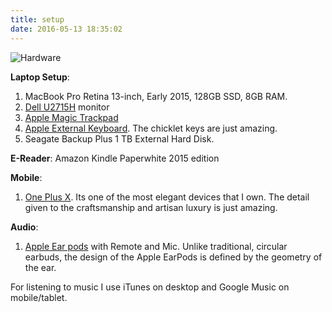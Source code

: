 ```yaml
---
title: setup
date: 2016-05-13 18:35:02
---
```


![Hardware](/img/hardware.png)

**Laptop Setup**:

1. MacBook Pro Retina 13-inch, Early 2015, 128GB SSD, 8GB RAM.
1. [Dell U2715H](http://accessories.us.dell.com/sna/productdetail.aspx?c=us&cs=19&l=en&sku=210-ADKB) monitor
1. [Apple Magic Trackpad](http://www.apple.com/in/magic-accessories/)
1. [Apple External Keyboard](http://www.apple.com/shop/mac/mac-accessories/mice-keyboards). The chicklet keys are just amazing.
1. Seagate Backup Plus 1 TB External Hard Disk.

**E-Reader**: Amazon Kindle Paperwhite 2015 edition

**Mobile**:

1. [One Plus X](https://oneplus.net/x). Its one of the most elegant devices that I own. The detail given to the craftsmanship and artisan luxury is just amazing.

**Audio**:

1. [Apple Ear pods](http://www.apple.com/shop/product/MD827LL/A/apple-earpods-with-remote-and-mic) with Remote and Mic. Unlike traditional, circular earbuds, the design of the Apple EarPods is defined by the geometry of the ear.

For listening to music I use iTunes on desktop and Google Music on mobile/tablet.

